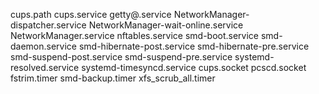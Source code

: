 cups.path
cups.service
getty@.service
NetworkManager-dispatcher.service
NetworkManager-wait-online.service
NetworkManager.service
nftables.service
smd-boot.service
smd-daemon.service
smd-hibernate-post.service
smd-hibernate-pre.service
smd-suspend-post.service
smd-suspend-pre.service
systemd-resolved.service
systemd-timesyncd.service
cups.socket
pcscd.socket
fstrim.timer
smd-backup.timer
xfs_scrub_all.timer
